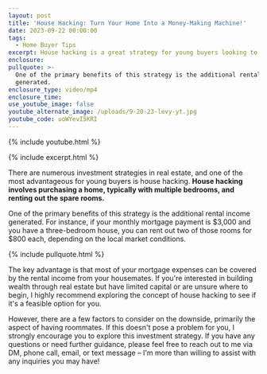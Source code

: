 ```yaml
---
layout: post
title: 'House Hacking: Turn Your Home Into a Money-Making Machine!'
date: 2023-09-22 00:00:00
tags:
  - Home Buyer Tips
excerpt: House hacking is a great strategy for young buyers looking to build wealth.
enclosure:
pullquote: >-
  One of the primary benefits of this strategy is the additional rental income
  generated.
enclosure_type: video/mp4
enclosure_time:
use_youtube_image: false
youtube_alternate_image: /uploads/9-20-23-levy-yt.jpg
youtube_code: uoWYevI5KRI
---
```

{% include youtube.html %}

{% include excerpt.html %}

There are numerous investment strategies in real estate, and one of the most advantageous for young buyers is house hacking. **House hacking involves purchasing a home, typically with multiple bedrooms, and renting out the spare rooms.**

One of the primary benefits of this strategy is the additional rental income generated. For instance, if your monthly mortgage payment is $3,000 and you have a three-bedroom house, you can rent out two of those rooms for $800 each, depending on the local market conditions.

{% include pullquote.html %}

The key advantage is that most of your mortgage expenses can be covered by the rental income from your housemates. If you're interested in building wealth through real estate but have limited capital or are unsure where to begin, I highly recommend exploring the concept of house hacking to see if it's a feasible option for you.

However, there are a few factors to consider on the downside, primarily the aspect of having roommates. If this doesn't pose a problem for you, I strongly encourage you to explore this investment strategy. If you have any questions or need further guidance, please feel free to reach out to me via DM, phone call, email, or text message – I'm more than willing to assist with any inquiries you may have!
